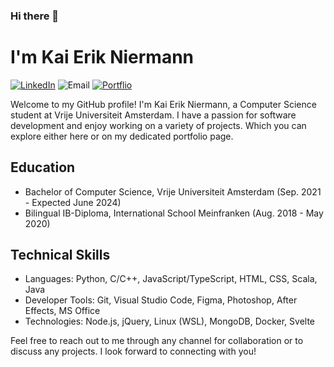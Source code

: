 ### Hi there 👋

# I'm Kai Erik Niermann

[![LinkedIn](https://img.shields.io/badge/LinkedIn-Kai%20Niermann-blue)](https://www.linkedin.com/in/kai-niermann-0794ab91/)
![Email](https://img.shields.io/badge/Email-kai.niermann@gmail.com-green)
[![Portflio](https://img.shields.io/badge/Portfolio-apelsauce.me-green)](https://apelsauce.me/)

Welcome to my GitHub profile! I'm Kai Erik Niermann, a Computer Science student at Vrije Universiteit Amsterdam. I have a passion for software development and enjoy working on a variety of projects. Which you can explore either here or on my dedicated portfolio page.

## Education
- Bachelor of Computer Science, Vrije Universiteit Amsterdam (Sep. 2021 - Expected June 2024)
- Bilingual IB-Diploma, International School Meinfranken (Aug. 2018 - May 2020)

## Technical Skills
- Languages: Python, C/C++, JavaScript/TypeScript, HTML, CSS, Scala, Java
- Developer Tools: Git, Visual Studio Code, Figma, Photoshop, After Effects, MS Office
- Technologies: Node.js, jQuery, Linux (WSL), MongoDB, Docker, Svelte

Feel free to reach out to me through any channel for collaboration or to discuss any projects. I look forward to connecting with you!


<!--
**KaiErikNiermann/KaiErikNiermann** is a ✨ _special_ ✨ repository because its `README.md` (this file) appears on your GitHub profile.

Here are some ideas to get you started:

- 🔭 I’m currently working on ...
- 🌱 I’m currently learning ...
- 👯 I’m looking to collaborate on ...
- 🤔 I’m looking for help with ...
- 💬 Ask me about ...
- 📫 How to reach me: ...
- 😄 Pronouns: ...
- ⚡ Fun fact: ...
-->
